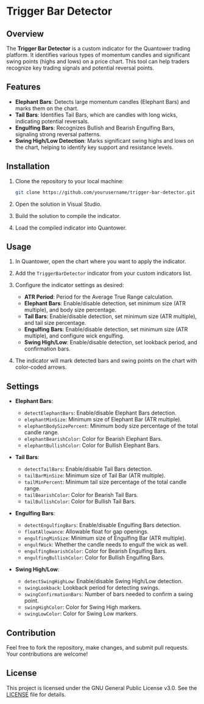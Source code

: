# Trigger Bar Detector

## Overview

The **Trigger Bar Detector** is a custom indicator for the Quantower trading platform. It identifies various types of momentum candles and significant swing points (highs and lows) on a price chart. This tool can help traders recognize key trading signals and potential reversal points.

## Features

- **Elephant Bars**: Detects large momentum candles (Elephant Bars) and marks them on the chart.
- **Tail Bars**: Identifies Tail Bars, which are candles with long wicks, indicating potential reversals.
- **Engulfing Bars**: Recognizes Bullish and Bearish Engulfing Bars, signaling strong reversal patterns.
- **Swing High/Low Detection**: Marks significant swing highs and lows on the chart, helping to identify key support and resistance levels.

## Installation

1. Clone the repository to your local machine:
    ```sh
    git clone https://github.com/yourusername/trigger-bar-detector.git
    ```

2. Open the solution in Visual Studio.

3. Build the solution to compile the indicator.

4. Load the compiled indicator into Quantower.

## Usage

1. In Quantower, open the chart where you want to apply the indicator.

2. Add the `TriggerBarDetector` indicator from your custom indicators list.

3. Configure the indicator settings as desired:
    - **ATR Period**: Period for the Average True Range calculation.
    - **Elephant Bars**: Enable/disable detection, set minimum size (ATR multiple), and body size percentage.
    - **Tail Bars**: Enable/disable detection, set minimum size (ATR multiple), and tail size percentage.
    - **Engulfing Bars**: Enable/disable detection, set minimum size (ATR multiple), and configure wick engulfing.
    - **Swing High/Low**: Enable/disable detection, set lookback period, and confirmation bars.

4. The indicator will mark detected bars and swing points on the chart with color-coded arrows.

## Settings

- **Elephant Bars**:
  - `detectElephantBars`: Enable/disable Elephant Bars detection.
  - `elephantMinSize`: Minimum size of Elephant Bar (ATR multiple).
  - `elephantBodySizePercent`: Minimum body size percentage of the total candle range.
  - `elephantBearishColor`: Color for Bearish Elephant Bars.
  - `elephantBullishColor`: Color for Bullish Elephant Bars.

- **Tail Bars**:
  - `detectTailBars`: Enable/disable Tail Bars detection.
  - `tailBarMinSize`: Minimum size of Tail Bar (ATR multiple).
  - `tailMinPercent`: Minimum tail size percentage of the total candle range.
  - `tailBearishColor`: Color for Bearish Tail Bars.
  - `tailBullishColor`: Color for Bullish Tail Bars.

- **Engulfing Bars**:
  - `detectEngulfingBars`: Enable/disable Engulfing Bars detection.
  - `floatAllowance`: Allowable float for gap openings.
  - `engulfingMinSize`: Minimum size of Engulfing Bar (ATR multiple).
  - `engulfWick`: Whether the candle needs to engulf the wick as well.
  - `engulfingBearishColor`: Color for Bearish Engulfing Bars.
  - `engulfingBullishColor`: Color for Bullish Engulfing Bars.

- **Swing High/Low**:
  - `detectSwingHighLow`: Enable/disable Swing High/Low detection.
  - `swingLookback`: Lookback period for detecting swings.
  - `swingConfirmationBars`: Number of bars needed to confirm a swing point.
  - `swingHighColor`: Color for Swing High markers.
  - `swingLowColor`: Color for Swing Low markers.

## Contribution

Feel free to fork the repository, make changes, and submit pull requests. Your contributions are welcome!

## License

This project is licensed under the GNU General Public License v3.0. See the [LICENSE](LICENSE) file for details.

